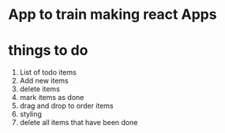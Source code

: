 # App to train making react Apps

# things to do
1. List of todo items
2. Add new items
3. delete items
4. mark items as done
5. drag and drop to order items
6. styling 
7. delete all items that have been done
